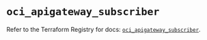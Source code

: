 # `oci_apigateway_subscriber`

Refer to the Terraform Registry for docs: [`oci_apigateway_subscriber`](https://registry.terraform.io/providers/oracle/oci/6.37.0/docs/resources/apigateway_subscriber).
